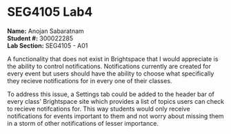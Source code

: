 # SEG4105 Lab4

**Name:** Anojan Sabaratnam </br>
**Student #:** 300022285 </br>
**Lab Section:** SEG4105 - A01

A functionality that does not exist in Brightspace that I would appreciate is the ability to control notifications. Notifications currently are created for every event but users should have the ability to choose what specifically they recieve notifications for in every one of their classes.

To address this issue, a Settings tab could be added to the header bar of every class' Brightspace site which provides a list of topics users can check to recieve notifcations for. This way students would only receive notifications for events important to them and not worry about missing them in a storm of other notifications of lesser importance.  
